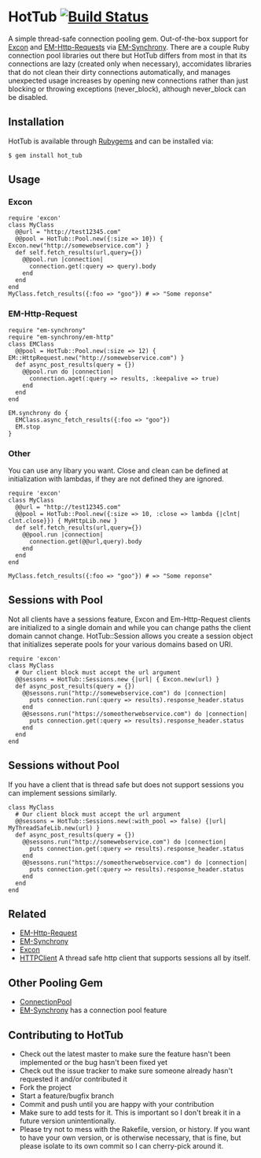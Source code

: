 # HotTub [![Build Status](https://travis-ci.org/JoshMcKin/hot_tub.png?branch=master)](https://travis-ci.org/JoshMcKin/hot_tub)
A simple thread-safe connection pooling gem. Out-of-the-box support for [Excon](https://github.com/geemus/excon) and
[EM-Http-Requests](https://github.com/igrigorik/em-http-request) via [EM-Synchrony](https://github.com/igrigorik/em-synchrony). 
There are a couple Ruby connection pool libraries out there but HotTub differs from most in that its connections are lazy 
(created only when necessary), accomidates libraries that do not clean their dirty connections automatically, and manages unexpected usage increases by opening new connections rather than just blocking or throwing exceptions (never_block), although never_block can be disabled. 

## Installation

HotTub is available through [Rubygems](https://rubygems.org/gems/hot_tub) and can be installed via:

    $ gem install hot_tub

## Usage 

### Excon

    require 'excon'
    class MyClass
      @@url = "http://test12345.com"
      @@pool = HotTub::Pool.new({:size => 10}) { Excon.new("http://somewebservice.com") }
      def self.fetch_results(url,query={})
        @@pool.run |connection|
          connection.get(:query => query).body
        end
      end
    end
    MyClass.fetch_results({:foo => "goo"}) # => "Some reponse"

### EM-Http-Request

    require "em-synchrony"
    require "em-synchrony/em-http"
    class EMClass
      @@pool = HotTub::Pool.new(:size => 12) { EM::HttpRequest.new("http://somewebservice.com") }
      def async_post_results(query = {})
        @@pool.run do |connection|    
          connection.aget(:query => results, :keepalive => true)
        end
      end
    end

    EM.synchrony do {
      EMClass.async_fetch_results({:foo => "goo"})
      EM.stop
    }

### Other
 You can use any libary you want. Close and clean can be defined at initialization with
 lambdas, if they are not defined they are ignored.

    require 'excon'
    class MyClass
      @@url = "http://test12345.com"
      @@pool = HotTub::Pool.new({:size => 10, :close => lambda {|clnt| clnt.close}}) { MyHttpLib.new }
      def self.fetch_results(url,query={})
        @@pool.run |connection|
          connection.get(@@url,query).body
        end
      end
    end

    MyClass.fetch_results({:foo => "goo"}) # => "Some reponse"

## Sessions with Pool
Not all clients have a sessions feature, Excon and Em-Http-Request clients are initialized to a single domain and while you
can change paths the client domain cannot change. HotTub::Session allows you create a session object that initializes
seperate pools for your various domains based on URI.

    require 'excon'
    class MyClass
      # Our client block must accept the url argument
      @@sessons = HotTub::Sessions.new {|url| { Excon.new(url) } 
      def async_post_results(query = {})
        @@sessons.run("http://somewebservice.com") do |connection|    
          puts connection.run(:query => results).response_header.status
        end
        @@sessons.run("https://someotherwebservice.com") do |connection|    
          puts connection.get(:query => results).response_header.status
        end
      end
    end

## Sessions without Pool
If you have a client that is thread safe but does not support sessions you can implement sessions similarly.

    class MyClass
      # Our client block must accept the url argument
      @@sessons = HotTub::Sessions.new(:with_pool => false) {|url| MyThreadSafeLib.new(url) }
      def async_post_results(query = {})
        @@sessons.run("http://somewebservice.com") do |connection|    
          puts connection.get(:query => results).response_header.status
        end
        @@sessons.run("https://someotherwebservice.com") do |connection|    
          puts connection.get(:query => results).response_header.status
        end
      end
    end

## Related

* [EM-Http-Request](https://github.com/igrigorik/em-http-request)
* [EM-Synchrony](https://github.com/igrigorik/em-synchrony)
* [Excon](https://github.com/geemus/excon)
* [HTTPClient](https://github.com/nahi/httpclient) A thread safe http client that supports sessions all by itself.

## Other Pooling Gem

* [ConnectionPool](https://github.com/mperham/connection_pool)
* [EM-Synchrony](https://github.com/igrigorik/em-synchrony) has a connection pool feature

## Contributing to HotTub
 
* Check out the latest master to make sure the feature hasn't been implemented or the bug hasn't been fixed yet
* Check out the issue tracker to make sure someone already hasn't requested it and/or contributed it
* Fork the project
* Start a feature/bugfix branch
* Commit and push until you are happy with your contribution
* Make sure to add tests for it. This is important so I don't break it in a future version unintentionally.
* Please try not to mess with the Rakefile, version, or history. If you want to have your own version, or is otherwise necessary, that is fine, but please isolate to its own commit so I can cherry-pick around it.